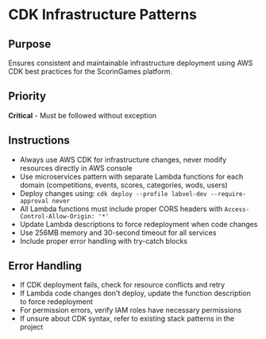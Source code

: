 # CDK Infrastructure Patterns

## Purpose
Ensures consistent and maintainable infrastructure deployment using AWS CDK best practices for the ScorinGames platform.

## Priority
**Critical** - Must be followed without exception

## Instructions
- Always use AWS CDK for infrastructure changes, never modify resources directly in AWS console
- Use microservices pattern with separate Lambda functions for each domain (competitions, events, scores, categories, wods, users)
- Deploy changes using: `cdk deploy --profile labvel-dev --require-approval never`
- All Lambda functions must include proper CORS headers with `Access-Control-Allow-Origin: '*'`
- Update Lambda descriptions to force redeployment when code changes
- Use 256MB memory and 30-second timeout for all services
- Include proper error handling with try-catch blocks

## Error Handling
- If CDK deployment fails, check for resource conflicts and retry
- If Lambda code changes don't deploy, update the function description to force redeployment
- For permission errors, verify IAM roles have necessary permissions
- If unsure about CDK syntax, refer to existing stack patterns in the project
